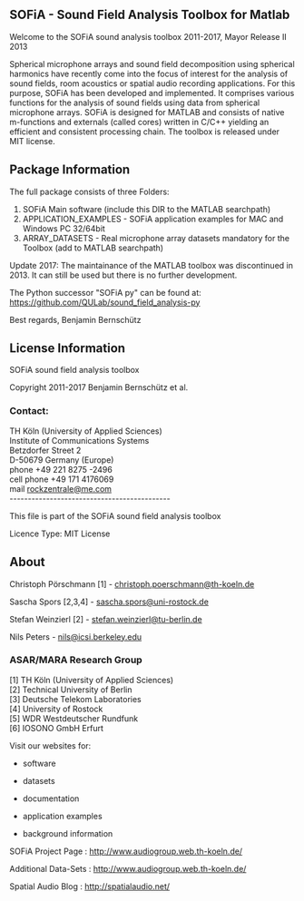 ## SOFiA - Sound Field Analysis Toolbox for Matlab

Welcome to the SOFiA sound analysis toolbox 2011-2017, Mayor Release II 2013

Spherical microphone arrays and sound field decomposition using spherical harmonics have recently come into the focus of interest for the analysis of sound fields, room acoustics or spatial audio recording applications. For this purpose, SOFiA has been developed and implemented. It comprises various functions for the analysis of sound fields using data from spherical microphone arrays. SOFiA is designed for MATLAB and consists of native m-functions and externals (called cores) written in C/C++ yielding an efficient and consistent processing chain. The toolbox is released under MIT license.

## Package Information

The full package consists of three Folders:

1. SOFiA Main software (include this DIR to the MATLAB searchpath)
2. APPLICATION_EXAMPLES - SOFiA application examples for MAC and Windows PC 32/64bit
3. ARRAY_DATASETS - Real microphone array datasets mandatory for the Toolbox (add to MATLAB          searchpath)

Update 2017:
The maintainance of the MATLAB toolbox was discontinued in 2013. It can still be used but there is no further development.

The Python successor "SOFiA py" can be found at: https://github.com/QULab/sound_field_analysis-py

Best regards,
Benjamin Bernschütz

## License Information

SOFiA sound field analysis toolbox

Copyright 2011-2017 Benjamin Bernschütz et al.

### Contact:

TH Köln (University of Applied Sciences)<br />
Institute of Communications Systems<br />
Betzdorfer Street 2<br />
D-50679 Germany (Europe)<br />
phone +49 221 8275 -2496<br />
cell phone  +49 171 4176069<br />
mail  rockzentrale@me.com<br />
--------------------------------------------<br />

This file is part of the SOFiA sound field analysis toolbox

Licence Type: MIT License


## About
Christoph Pörschmann [1] - christoph.poerschmann@th-koeln.de

Sascha Spors [2,3,4] - sascha.spors@uni-rostock.de

Stefan Weinzierl [2] - stefan.weinzierl@tu-berlin.de

Nils Peters  - nils@icsi.berkeley.edu


### ASAR/MARA Research Group

[1] TH Köln (University of Applied Sciences)<br />
[2] Technical University of Berlin <br />
[3] Deutsche Telekom Laboratories <br />
[4] University of Rostock<br />
[5] WDR Westdeutscher Rundfunk<br />
[6] IOSONO GmbH Erfurt<br />

Visit our websites for:

- software

- datasets

- documentation

- application examples

- background information



SOFiA Project Page : http://www.audiogroup.web.th-koeln.de/<br />

Additional Data-Sets : http://www.audiogroup.web.th-koeln.de/<br />

Spatial Audio Blog : http://spatialaudio.net/<br />
